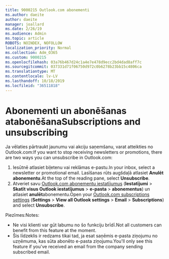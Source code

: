 ```yaml
---
title: 9000215 Outlook.com abonementi
ms.author: daeite
author: daeite
manager: joallard
ms.date: 2/26/19
ms.audience: Admin
ms.topic: article
ROBOTS: NOINDEX, NOFOLLOW
localization_priority: Normal
ms.collection: Adm_O365
ms.custom: 9000215
ms.openlocfilehash: 03a76b467d24c1a4e7e478d9ecc2bd4dad8aff7c
ms.sourcegitcommit: 037331d71f06750d972c0b6278b23bb15c4806ca
ms.translationtype: MT
ms.contentlocale: lv-LV
ms.lasthandoff: 10/18/2019
ms.locfileid: "36511818"
---
```

# <a name="subscriptions-and-unsubscribing"></a><span data-ttu-id="338d2-102">Abonementi un abonēšanas atabonēšana</span><span class="sxs-lookup"><span data-stu-id="338d2-102">Subscriptions and unsubscribing</span></span>

<span data-ttu-id="338d2-103">Ja vēlaties pārtraukt jaunumu vai akciju saņemšanu, varat atteikties no Outlook.com:</span><span class="sxs-lookup"><span data-stu-id="338d2-103">If you want to stop receiving newsletters or promotions, there are two ways you can unsubscribe in Outlook.com:</span></span>

1. <span data-ttu-id="338d2-104">Iesūtnē atlasiet biļetenu vai reklāmas e-pastu.</span><span class="sxs-lookup"><span data-stu-id="338d2-104">In your inbox, select a newsletter or promotional email.</span></span> <span data-ttu-id="338d2-105">Lasīšanas rūts augšdaļā atlasiet **Anulēt abonementu**.</span><span class="sxs-lookup"><span data-stu-id="338d2-105">At the top of the reading pane, select **Unsubscribe**.</span></span>
2. <span data-ttu-id="338d2-106">Atveriet savu [Outlook.com abonementu iestatījumus](https://outlook.live.com/mail/options/mail/brandsSubscriptions) (**Iestatījumi** > **Skatīt visus Outlook iestatījumus** > **e-pasta** > **abonementus**) un atlasiet **anulēt**abonementu.</span><span class="sxs-lookup"><span data-stu-id="338d2-106">Open your [Outlook.com subscriptions settings](https://outlook.live.com/mail/options/mail/brandsSubscriptions) (**Settings** > **View all Outlook settings** > **Email** > **Subscriptions**) and select **Unsubscribe**.</span></span>

<span data-ttu-id="338d2-107">Piezīmes:</span><span class="sxs-lookup"><span data-stu-id="338d2-107">Notes:</span></span>

- <span data-ttu-id="338d2-108">Ne visi klienti var gūt labumu no šo funkciju brīdī.</span><span class="sxs-lookup"><span data-stu-id="338d2-108">Not all customers can benefit from this feature at the moment.</span></span>
- <span data-ttu-id="338d2-109">Šis līdzeklis ir redzams tikai tad, ja esat saņēmis e-pasta ziņojumu no uzņēmuma, kas sūta abonēto e-pasta ziņojumu.</span><span class="sxs-lookup"><span data-stu-id="338d2-109">You'll only see this feature if you've received an email from the company sending subscribed email.</span></span>